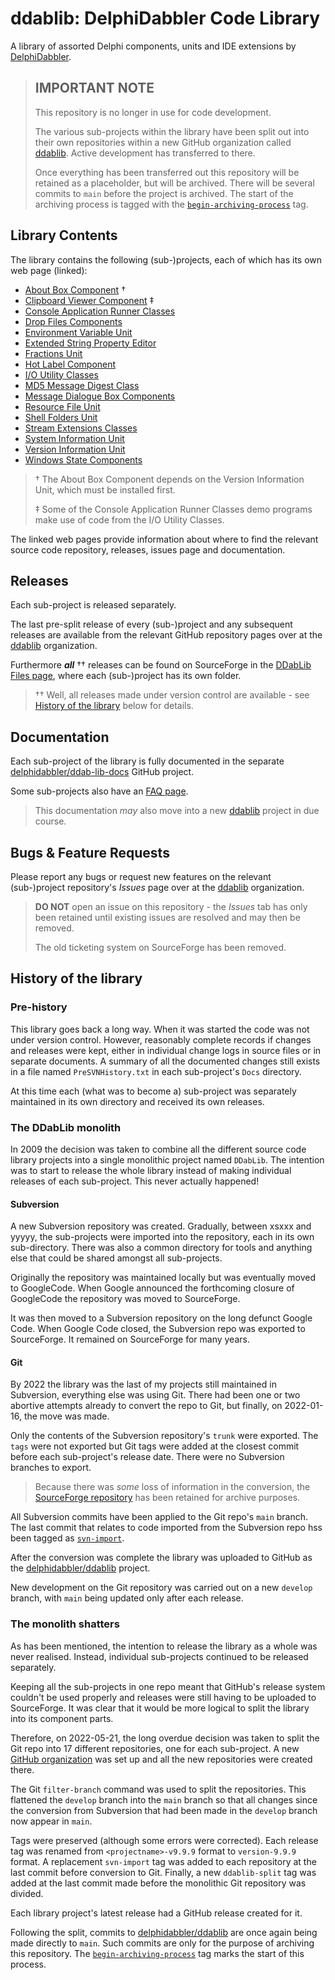 # ddablib: DelphiDabbler Code Library

A library of assorted Delphi components, units and IDE extensions by [DelphiDabbler](https://gravatar.com/delphidabbler).

> ## IMPORTANT NOTE
>
> This repository is no longer in use for code development.
>
> The various sub-projects within the library have been split out into their own repositories within a new GitHub organization called [ddablib](https://github.com/ddablib). Active development has transferred to there.
>
> Once everything has been transferred out this repository will be retained as a placeholder, but will be archived. There will be several commits to `main` before the project is archived. The start of the archiving process is tagged with the [`begin-archiving-process`](https://github.com/delphidabbler/ddablib/commits/begin-archiving-process) tag.

## Library Contents

The library contains the following (sub-)projects, each of which has its own web page (linked):

* [About Box Component](https://delphidabbler.com/software/aboutbox) †
* [Clipboard Viewer Component](https://delphidabbler.com/software/cbview) ‡
* [Console Application Runner Classes](https://delphidabbler.com/software/consoleapp)
* [Drop Files Components](https://delphidabbler.com/software/dropfiles)
* [Environment Variable Unit](https://delphidabbler.com/software/envvars)
* [Extended String Property Editor](https://delphidabbler.com/software/stringpe)
* [Fractions Unit](https://delphidabbler.com/software/fractions)
* [Hot Label Component](https://delphidabbler.com/software/hotlabel)
* [I/O Utility Classes](https://delphidabbler.com/software/ioutils)
* [MD5 Message Digest Class](https://delphidabbler.com/software/md5)
* [Message Dialogue Box Components](https://delphidabbler.com/software/msgdlg)
* [Resource File Unit](https://delphidabbler.com/software/resfile)
* [Shell Folders Unit](https://delphidabbler.com/software/shellfolders)
* [Stream Extensions Classes](https://delphidabbler.com/software/streams)
* [System Information Unit](https://delphidabbler.com/software/sysinfo)
* [Version Information Unit](https://delphidabbler.com/software/verinfo)
* [Windows State Components](https://delphidabbler.com/software/wdwstate)

> † The About Box Component depends on the Version Information Unit, which must be installed first.
>
> ‡ Some of the Console Application Runner Classes demo programs make use of code from the I/O Utility Classes.

The linked web pages provide information about where to find the relevant source code repository, releases, issues page and documentation.

## Releases

Each sub-project is released separately.

The last pre-split release of every (sub-)project and any subsequent releases are available from the relevant GitHub repository pages over at the [ddablib](https://github.com/ddablib) organization.

Furthermore ***all*** †† releases can be found on SourceForge in the [DDabLib Files page](https://sourceforge.net/projects/ddablib/files/), where each (sub-)project has its own folder.

> †† Well, all releases made under version control are available - see [History of the library](#history-of-the-library) below for details.

## Documentation

Each sub-project of the library is fully documented in the separate [delphidabbler/ddab-lib-docs](https://github.com/delphidabbler/ddab-lib-docs) GitHub project.

Some sub-projects also have an [FAQ page](https://github.com/delphidabbler/ddab-lib-docs/blob/master/FAQs/FAQs.md).

> This documentation _may_ also move into a new [ddablib](https://github.com/ddablib) project in due course.

## Bugs & Feature Requests

Please report any bugs or request new features on the relevant (sub-)project repository's _Issues_ page over at the [ddablib](https://github.com/ddablib) organization.

> **DO NOT** open an issue on this repository - the _Issues_ tab has only been retained until existing issues are resolved and may then be removed.
>
> The old ticketing system on SourceForge has been removed.

## History of the library

### Pre-history

This library goes back a long way. When it was started the code was not under version control. However, reasonably complete records if changes and releases were kept, either in individual change logs in source files or in separate documents. A summary of all the documented changes still exists in a file named `PreSVNHistory.txt` in each sub-project's `Docs` directory.

At this time each (what was to become a) sub-project was separately maintained in its own directory and received its own releases.

### The DDabLib monolith

In 2009 the decision was taken to combine all the different source code library projects into a single monolithic project named `DDabLib`. The intention was to start to release the whole library instead of making individual releases of each sub-project. This never actually happened!

#### Subversion

A new Subversion repository was created. Gradually, between xsxxx and yyyyy, the sub-projects were imported into the repository, each in its own sub-directory. There was also a common directory for tools and anything else that could be shared amongst all sub-projects.

Originally the repository was maintained locally but was eventually moved to GoogleCode. When Google announced the forthcoming closure of GoogleCode the repository was moved to SourceForge.

It was then moved to a Subversion repository on the long defunct Google Code. When Google Code closed, the Subversion repo was exported to SourceForge. It remained on SourceForge for many years.

#### Git

By 2022 the library was the last of my projects still maintained in Subversion, everything else was using Git. There had been one or two abortive attempts already to convert the repo to Git, but finally, on 2022-01-16, the move was made.

Only the contents of the Subversion repository's `trunk` were exported. The `tags` were not exported but Git tags were added at the closest commit before each sub-project's release date. There were no Subversion branches to export.

> Because there was _some_ loss of information in the conversion, the [SourceForge repository](https://sourceforge.net/p/ddablib/code/HEAD/tree/) has been retained for archive purposes.

All Subversion commits have been applied to the Git repo's `main` branch. 
The last commit that relates to code imported from the Subversion repo hss been tagged as [`svn-import`](https://github.com/delphidabbler/ddablib/commits/svn-import).

After the conversion was complete the library was uploaded to GitHub as the [delphidabbler/ddablib](https://github.com/delphidabbler/ddablib) project.

New development on the Git repository was carried out on a new `develop` branch, with `main` being updated only after each release. 

### The monolith shatters

As has been mentioned, the intention to release the library as a whole was never realised. Instead, individual sub-projects continued to be released separately.

Keeping all the sub-projects in one repo meant that GitHub's release system couldn't be used properly and releases were still having to be uploaded to SourceForge. It was clear that it would be more logical to split the library into its component parts.

Therefore, on 2022-05-21, the long overdue decision was taken to split the Git repo into 17 different repositories, one for each sub-project. A new [GitHub organization](https://github.com/ddablib) was set up and all the new repositories were created there. 

The Git `filter-branch` command was used to split the repositories. This flattened the `develop` branch into the `main` branch so that all changes since the conversion from Subversion that had been made in the `develop` branch now appear in `main`.

Tags were preserved (although some errors were corrected). Each release tag was renamed from `<projectname>-v9.9.9` format to `version-9.9.9` format. A replacement `svn-import` tag was added to each repository at the last commit before conversion to Git. Finally, a new `ddablib-split` tag was added at the last commit made before the monolithic Git repository was divided.

Each library project's latest release had a GitHub release created for it.

Following the split, commits to [delphidabbler/ddablib](https://github.com/delphidabbler/ddablib) are once again being made directly to `main`. Such commits are only for the purpose of archiving this repository. The [`begin-archiving-process`](https://github.com/delphidabbler/ddablib/commits/begin-archiving-process) tag marks the start of this process.
